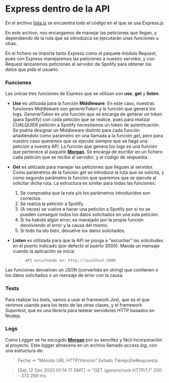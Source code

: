 # Express dentro de la API
En el archivo [lista.js](https://github.com/antoniorev/ListenYourMood/blob/master/api/lista.js) se encuentra todo el código en el que se usa Express.js

En este archivo, nos encargamos de manejar las peticiones que llegan, y dependiendo de la ruta que se introduzca se ejecutarán unas funciones u otras.

En el fichero se importa tanto Express como el paquete módulo *Request*, pues con Express manejaremos las peticiones a nuestro servidor, y con Request lanzaremos peticiones al servidor de Spotify para obtener los datos que pida el usuario.

### Funciones
Las únicas tres funciones de Express que se utilizan son **use**, **get** y **listen**.

- **Use** es utilizada para la función **Middleware**. En este caso, nuestras funciones Middleware son *generarToken* y la función que genera los logs. *GenerarToken* es una función que se encarga de generar un token (para Spotify) con cada petición que se realice, pues para realizar CUALQUIER petición a Spotify necesitamos un token de autenticación. Se podría designar un Middleware distinto para cada función añadiéndolo como parámetro en una llamada a la función *get*, pero para nuestro caso queremos que se ejecute siempre que se haga una petición a nuestra API. La función que genera los logs es una función que pertenece al paquete **[Morgan](https://github.com/expressjs/morgan)**. Se encarga de escribir en un fichero cada petición que se recibe al servidor, y el código de respuesta.

- **Get** es utilizada para manejar las peticiones que lleguen al servidor. Como parámetros de la función *get* se introduce la ruta que se solicita, y como segundo parámetro la función que queremos que se ejecute al solicitar dicha ruta. La estructura es similar para todas las funciones:
    1. Se comprueba que la ruta y/o los parámetros introducidos son correctos.
    2. Se realiza la petición a Spotify.
    3. (A veces) se vuelve a hacer una petición a Spotify por si no se pueden conseguir todos los datos solicitados en una sola petición.
    4. Si ha habido algún error, es manejado por la propia función devolviendo el error y la causa del mismo. 
    5. Si todo ha ido bien, devuelve los datos solicitados.

- **Listen** es utilizada para que la API se ponga a "escuchar" las solicitudes en el puerto indicado (por defecto el puerto 3000). Manda un mensaje cuando la aplicación se inicia:
    > `API escuchando en: http://localhost:3000`

Las funciones devuelven un JSON (convertido en string) que contienen o los datos solicitados o un mensaje de error con la causa.

### Tests
Para realizar los tests, vamos a usar el framework *Jest*, que es el que venimos usando para los tests de las otras clases, y el framework *Supertest*, que es una librería para testear servidores HTTP basados en Nodejs.

### Logs
Como *Logger* se ha escogido **[Morgan](https://github.com/expressjs/morgan)** por su sencillez y fácil incorporación al proyecto. Este *logger* almacena en un archivo llamado *access.log*, con una estructura de:
> Fecha                           -> "Método URL          HTTP/Version" Estado TiempoDeRespuesta

> [Sat, 12 Dec 2020 01:14:17 GMT] -> "GET    /genero/rock HTTP/1.1"     200  - 372.289 ms
